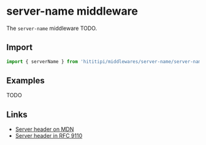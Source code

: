 # server-name middleware

The `server-name` middleware TODO.

## Import

```js
import { serverName } from 'hititipi/middlewares/server-name/server-name.js';
```

## Examples

TODO

## Links

- [Server header on MDN](https://developer.mozilla.org/en-US/docs/Web/HTTP/Headers/Server)
- [Server header in RFC 9110](https://httpwg.org/specs/rfc9110.html#field.server)
